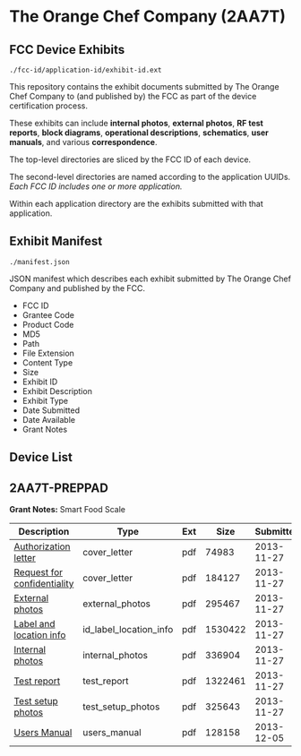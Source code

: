 # The Orange Chef Company (2AA7T)
## FCC Device Exhibits

```
./fcc-id/application-id/exhibit-id.ext
```

This repository contains the exhibit documents submitted by The Orange Chef Company to (and published by) the FCC as part of the device certification process.

These exhibits can include **internal photos**, **external photos**, **RF test reports**, **block diagrams**, **operational descriptions**, **schematics**, **user manuals**, and various **correspondence**.

The top-level directories are sliced by the FCC ID of each device.

The second-level directories are named according to the application UUIDs. *Each FCC ID includes one or more application.*

Within each application directory are the exhibits submitted with that application. 

## Exhibit Manifest

```
./manifest.json
```

JSON manifest which describes each exhibit submitted by The Orange Chef Company and published by the FCC.

- FCC ID
- Grantee Code
- Product Code
- MD5
- Path
- File Extension
- Content Type
- Size
- Exhibit ID
- Exhibit Description
- Exhibit Type
- Date Submitted
- Date Available
- Grant Notes

## Device List
## 2AA7T-PREPPAD
**Grant Notes:** Smart Food Scale

| Description | Type | Ext | Size | Submitted | Available |
| ----------- | ---- | --- | ---- | --------- | --------- |
| [Authorization letter](2AA7T-PREPPAD/205907944f5f9f14910794ffff17c8da/2128659.pdf) | cover_letter | pdf | 74983 | 2013-11-27 | 2013-11-27 |
| [Request for confidentiality](2AA7T-PREPPAD/205907944f5f9f14910794ffff17c8da/2128675.pdf) | cover_letter | pdf | 184127 | 2013-11-27 | 2013-11-27 |
| [External photos](2AA7T-PREPPAD/205907944f5f9f14910794ffff17c8da/2128660.pdf) | external_photos | pdf | 295467 | 2013-11-27 | 2013-11-27 |
| [Label and location info](2AA7T-PREPPAD/205907944f5f9f14910794ffff17c8da/2128661.pdf) | id_label_location_info | pdf | 1530422 | 2013-11-27 | 2013-11-27 |
| [Internal photos](2AA7T-PREPPAD/205907944f5f9f14910794ffff17c8da/2128662.pdf) | internal_photos | pdf | 336904 | 2013-11-27 | 2013-11-27 |
| [Test report](2AA7T-PREPPAD/205907944f5f9f14910794ffff17c8da/2128663.pdf) | test_report | pdf | 1322461 | 2013-11-27 | 2013-11-27 |
| [Test setup photos](2AA7T-PREPPAD/205907944f5f9f14910794ffff17c8da/2128670.pdf) | test_setup_photos | pdf | 325643 | 2013-11-27 | 2013-11-27 |
| [Users Manual](2AA7T-PREPPAD/205907944f5f9f14910794ffff17c8da/2134936.pdf) | users_manual | pdf | 128158 | 2013-12-05 | 2013-11-27 |
